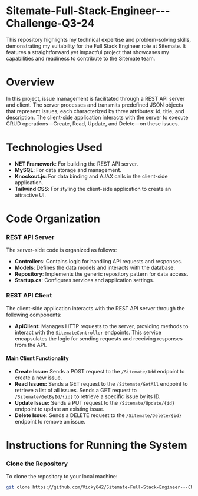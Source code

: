 # Sitemate-Full-Stack-Engineer---Challenge-Q3-24
This repository highlights my technical expertise and problem-solving skills, demonstrating my suitability for the Full Stack Engineer role at Sitemate. It features a straightforward yet impactful project that showcases my capabilities and readiness to contribute to the Sitemate team.
# Overview
In this project, issue management is facilitated through a REST API server and client. The server processes and transmits predefined JSON objects that represent issues, each characterized by three attributes: id, title, and description. The client-side application interacts with the server to execute CRUD operations—Create, Read, Update, and Delete—on these issues.
# Technologies Used
* **NET Framework**: For building the REST API server.
* **MySQL**: For data storage and management.
* **Knockout.js**: For data binding and AJAX calls in the client-side application.
* **Tailwind CSS**: For styling the client-side application to create an attractive UI.
# Code Organization
### REST API Server
The server-side code is organized as follows:
* **Controllers**: Contains logic for handling API requests and responses.
* **Models**: Defines the data models and interacts with the database.
* **Repository**: Implements the generic repository pattern for data access.
* **Startup.cs**: Configures services and application settings.
### REST API Client
The client-side application interacts with the REST API server through the following components:
- **ApiClient:** Manages HTTP requests to the server, providing methods to interact with the `SitemateController` endpoints. This service encapsulates the logic for sending requests and receiving responses from the API.
#### Main Client Functionality
- **Create Issue:** Sends a POST request to the `/Sitemate/Add` endpoint to create a new issue.
- **Read Issues:** Sends a GET request to the `/Sitemate/GetAll` endpoint to retrieve a list of all issues. Sends a GET request to `/Sitemate/GetById/{id}` to retrieve a specific issue by its ID.
- **Update Issue:** Sends a PUT request to the `/Sitemate/Update/{id}` endpoint to update an existing issue.
- **Delete Issue:** Sends a DELETE request to the `/Sitemate/Delete/{id}` endpoint to remove an issue.
# Instructions for Running the System

### Clone the Repository

To clone the repository to your local machine:

```bash
git clone https://github.com/Vicky642/Sitemate-Full-Stack-Engineer---Challenge-Q3-24
